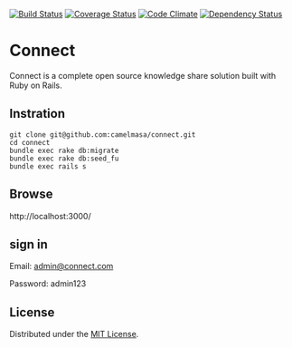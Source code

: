 [![Build Status](https://travis-ci.org/camelmasa/connect.png)](https://travis-ci.org/camelmasa/connect)
[![Coverage Status](https://coveralls.io/repos/camelmasa/connect/badge.png)](https://coveralls.io/r/camelmasa/connect)
[![Code Climate](https://codeclimate.com/repos/52b79e4069568073440066b0/badges/ca296142dd8e53e513b1/gpa.png)](https://codeclimate.com/repos/52b79e4069568073440066b0/feed)
[![Dependency Status](https://gemnasium.com/camelmasa/connect.png)](https://gemnasium.com/camelmasa/connect)

Connect
======================
Connect is a complete open source knowledge share solution built with Ruby on Rails.

Instration
------

```
git clone git@github.com:camelmasa/connect.git
cd connect
bundle exec rake db:migrate
bundle exec rake db:seed_fu
bundle exec rails s
```

Browse
------

http://localhost:3000/

## sign in

Email: admin@connect.com

Password: admin123

License
----------
Distributed under the [MIT License][mit].

[MIT]: http://www.opensource.org/licenses/mit-license.php
